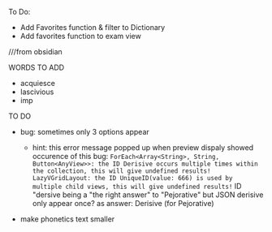 
To Do:

- Add Favorites function & filter to Dictionary
- Add favorites function to exam view






///from obsidian

WORDS TO ADD
- acquiesce
- lascivious
- imp




TO DO

- bug: sometimes only 3 options appear
    - hint: this error message popped up when preview dispaly showed occurence of this bug:
          `ForEach<Array<String>, String, Button<AnyView>>: the ID Derisive occurs multiple times within the collection, this will give undefined results! LazyVGridLayout: the ID UniqueID(value: 666) is used by multiple child views, this will give undefined results!`
          ID "dersive being a "the right answer" to "Pejorative"
          but JSON derisive only appear once? as answer: Derisive (for Pejorative)


- make phonetics text smaller
